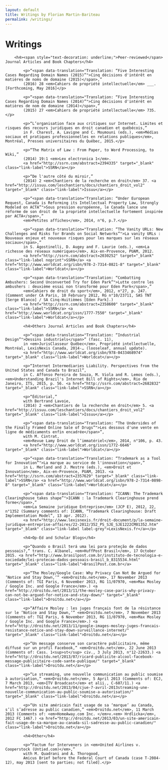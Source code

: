 ```yaml
---
layout: default
title: Writings by Florian Martin-Bariteau
permalink: /writings/
---
```


<div class="post">
	<h1 class="pageTitle">Writings</h1>

		<h4><span style="text-decoration: underline;">Peer-reviewed</span> Journal Articles and Book Chapters</h4>
			
			<p>“<span data-translation="Translation: “Five Interesting Cases Regarding Domain Names (2015)”">Cinq décisions d'intérêt en matières de noms de domaine (2015)</span>,” 
			(2016) 28 <em>Cahiers de propriété intellectuelle</em> ___. [Forthcoming, May 2016]</p>
			
			<p>“<span data-translation="Translation: “Five Interesting Cases Regarding Domain Names (2014)”">Cinq décisions d'intérêt en matières de nom de domaine (2014)</span>,” 
			(2015) 27 <em>Cahiers de propriété intellectuelle</em> 735.</p>
			
			<p>“L’organisation face aux critiques sur Internet. Limites et risques des recours juridiques en droit canadien et québécois,” 
			in F. Charest, A. Lavigne and C. Moumouni (eds.), <em>Médias sociaux et pratiques professionnelles en relations publiques</em>, Montréal, Presses universitaires du Québec, 2015.</p>
			
			<p>“The Matrix of Law : From Paper, to Word Processing, to Wiki,” 
			(2014) 19:1 <em>Lex electronica 1</em>. 
			<a href="http://ssrn.com/abstract=2394335" target="_blank" class="link-label">SSRN</a></p>
			
			<p>“De l'autre côté du miroir,” 
			(2014) 2 <em>Chantiers de la recherche en droit</em> 37. <a href="http://issuu.com/leschantiers/docs/chantiers_droit_vol2" target="_blank" class="link-label">Issuu</a></p>
			
			<p>“<span data-translation="Translation: “Under European Request, Canada is Reforming its Intellectual Property Law, Strongly Modeled on ACTA”">Sous pression européenne, le Canada lance une réforme de son droit de la propriété intellectuelle fortement inspirée par ACTA</span>,”
			<em>Petites affiches</em>, 2014, n°6, p.7.</p>
			
			<p>“<span data-translation="Translation: “The Vanity URLs: New Challenges and Risks for Brands on Social Networks”">La vanity URLs : Nouveaux enjeux et nouveaux risques pour les marques sur les réseaux sociaux</span>,” 
			in S. Agostinelli, D. Augey and F. Laurie (eds.), <em>La richesse des réseaux numériques</em>, Aix-en-Provence, PUAM, 2012. 
			<a href="http://ssrn.com/abstract=2030252" target="_blank" class="link-label noprint">SSRN</a> <a href="http://www.worldcat.org/isbn/978-2-7314-0821-8" target="_blank" class="link-label">Worldcat</a></p>
			
			<p>“<span data-translation="Translation: “Combatting Ambushers: Second Unconverted Try for Eden Park”">Lutte contre les ambushers : deuxième essai non transformé pour Eden Park</span>,” 
			<em>Cahiers de droit du sport</em>, 2012, n°27, p. 247. (Comment under CA Paris, 10 February 2012, RG n°10/23711, SAS TNT [Serge Blanco] / SA Cinq‐Huitièmes [Eden Park].) 
			<a href="http://ssrn.com/abstract=2358600" target="_blank" class="link-label">SSRN</a> <a href="http://www.worldcat.org/issn/1777-7550" target="_blank" class="link-label">Worldcat</a></p>
			
			<h4>Others Journal Articles and Book Chapters</h4>
			
			<p>“<span data-translation="Translation: “Industrial Design”">Dessins industriels</span>” (fasc. 11),
			in <em>JurisClasseur Québec</em>, Propriété intellectuelle, Montréal, LexisNexis Canada, 2014-… (looseleaf, annual update).
			<a href="http://www.worldcat.org/isbn/978-0433468974" target="_blank" class="link-label">Worldcat</a></p>
			
			<p>“Internet Intermediaries Liability. Perspectives from the United States and Canada to Brazil”, 
			in C. Affonso Pereira de Souza, M. Viola and R. Lemos (eds.), <em>Understanding Brazil's Internet Bill of Rights</em>, Rio de Janeiro, ITS, 2015, p. 56. <a href="http://ssrn.com/abstract=2682832" target="_blank" class="link-label">SSRN</a></p>
			
			<p>“Éditorial,” 
			with Bertrand Lavoie, 
			(2014) 2 <em>Chantiers de la recherche en droit</em> 5. <a href="http://issuu.com/leschantiers/docs/chantiers_droit_vol2" target="_blank" class="link-label">Issuu</a></p>
			
			<p>“<span data-translation="Translation: “The Undersides of the Finally Framed Online Sale of Drugs”">Les dessous d'une vente en ligne de médicaments enfin encadrée</span>”, 
			with M. Cintrat, 
			<em>Revue Lamy Droit de l’immatériel</em>, 2014, n°106, p. 43.
			<a href="http://www.worldcat.org/issn/1772-6646" target="_blank" class="link-label">Worldcat</a></p>
			
			<p>“<span data-translation="Translation: “Trademark as a Tool for Innovation”">La marque au service de l'innovation</span>,”
			in L. Merland and J. Mestre (eds.), <em>Droit et Innovation</em>, Aix-en-Provence, PUAM, 2013. <a href="http://ssrn.com/abstract=2357629" target="_blank" class="link-label">SSRN</a> <a href="http://www.worldcat.org/isbn/978-2-7314-0898-8" target="_blank" class="link-label">Worldcat</a></p>
			
			<p>“<span data-translation="Translation: “ICANN: The Trademark Clearinghouse takes shape”">ICANN : la Trademark Clearinghouse prend forme</span>,”
			<em>La Semaine juridique Entreprise</em> (JCP E), 2012, 22, n°1352 (Summary comments of: ICANN, “Trademark Clearinghouse: Draft Implementation Model”, 13 apr. 2012).
			<a href="http://www.lexisnexis.fr/droit-document/p/la-semaine-juridique-entreprise-affaires/22-2012/352_PS_SJE_SJE1222CM01352.htm" target="_blank" class="link-label label-grey">LexisNexis.fr</a></p>
			
			<h4>Op-Ed and Scholar Blogs</h4>
			
			<p>“Quando o Brasil terá uma lei para proteção de dados pessoais?,” trans. C. Albanel, <em>HuffPost Brasil</em>, 17 October 2015. <a href="http://www.brasilpost.com.br/instituto-de-tecnologia-e-sociedade/lei-protecao-dados-pessoais-brasil_b_8315534.html" target="_blank" class="link-label">BrasilPost.com.br</a>
			
			<p>“The Mosley/Google Case: Why Privacy Can Not Be Argued for ‘Notice and Stay Down,’” <em>Droitdu.net</em>, 17 November 2013 (Comments of: TGI Paris, 6 November 2013, RG 11/07970, <em>Max Mosley / Google Inc. and Google France</em>.) <a href="http://droitdu.net/2013/11/the-mosley-case-paris-why-privacy-can-not-be-argued-for-notice-and-stay-down/" target="_blank" class="link-label">Droitdu.net</a></p>
			
			<p>“Affaire Mosley : les juges français font de la résistance sur le ‘Notice and Stay Down,’” <em>Droitdu.net</em>, 7 November 2013 (Comments of: TGI Paris, 6 November 2013, RG 11/07970, <em>Max Mosley / Google Inc. and Google France</em>.) <a href="http://droitdu.net/2013/11/google-images-mosley-juges-francais-resistance-notice-and-stay-down-surveillance-internet/" target="_blank" class="link-label">Droitdu.net</a></p>
			
			<p>“Un message conserve son caractère publicitaire, même diffusé sur un profil Facebook,” <em>Droitdu.net</em>, 22 June 2013 (Comments of: Cass. 1<sup>st</sup> civ., 3 July 2013, n°12-22633.) <a href="http://droitdu.net/2013/07/ricard-publicite-alcool-facebook-message-publicitaire-code-sante-publique/" target="_blank" class="link-label">Droitdu.net</a></p>
			
			<p>“Le streaming, une nouvelle communication au public soumise à autorisation,” <em>Droitdu.net</em>, 5 April 2013 (Comments of: ECJ, 7 March 2013, <em>ITV Broadcast</em> et alii., C‑607/11.) <a href="http://droitdu.net/2013/04/cjue-7-avril-2013streaming-une-nouvelle-communication-au-public-soumise-a-autorisation/" target="_blank" class="link-label">Droitdu.net</a></p>
			
			<p>“Un site américain fait usage de sa ‘marque’ au Canada, s’il s’adresse au public canadien,” <em>Droitdu.net</em>, 11 March 2013 (Comments of: <em>HomeAway.com Inc. </em>v.<em> Hrdlicka</em>, 2012 FC 1467.) <a href="http://droitdu.net/2013/03/un-site-americain-fait-usage-de-sa-marque-au-canada-sil-sadresse-au-public-canadien/" class="link-label">Droitdu.net</a></p>
			
			<h4>Other</h4>
			
			<p>“Factum for Interveners in <em>United Airlines v. Cooperstock (Untied.com)</em>,” 
			with M. Quadrani and A. Thorogood, 
			Amicus Brief before the Federal Court of Canada (case T-2084-12), may 2013 [sent to parties; not filed].</p>
			

</div>
